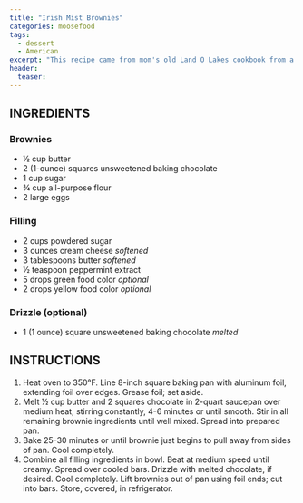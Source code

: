 ```yaml
---
title: "Irish Mist Brownies"
categories: moosefood
tags: 
  - dessert
  - American
excerpt: "This recipe came from mom's old Land O Lakes cookbook from a hundred years ago (give or take a few decades). They're rich and decadent and most people love them. I've also made a cherry version by making a plain buttercream frosting (skip the peppermint extract) topped with cherry pie filling. (Almond extract might also work well in the frosting for the cherry version.)"
header:
  teaser: 
---
```


## INGREDIENTS

### Brownies
* ½ cup butter
* 2 (1-ounce) squares unsweetened baking chocolate
* 1 cup sugar
* ¾ cup all-purpose flour
* 2 large eggs

### Filling
* 2 cups powdered sugar
* 3 ounces cream cheese *softened*
* 3 tablespoons butter *softened*
* ½ teaspoon peppermint extract
* 5 drops green food color *optional*
* 2 drops yellow food color *optional*

### Drizzle (optional)
* 1 (1 ounce) square unsweetened baking chocolate *melted*

## INSTRUCTIONS
1. Heat oven to 350°F. Line 8-inch square baking pan with aluminum foil, extending foil over edges. Grease foil; set aside.
2. Melt ½ cup butter and 2 squares chocolate in 2-quart saucepan over medium heat, stirring constantly, 4-6 minutes or until smooth. Stir in all remaining brownie ingredients until well mixed. Spread into prepared pan.
3. Bake 25-30 minutes or until brownie just begins to pull away from sides of pan. Cool completely.
4. Combine all filling ingredients in bowl. Beat at medium speed until creamy. Spread over cooled bars. Drizzle with melted chocolate, if desired. Cool completely. Lift brownies out of pan using foil ends; cut into bars. Store, covered, in refrigerator.
